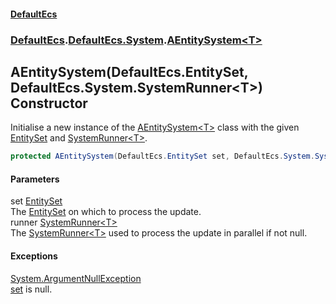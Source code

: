 #### [DefaultEcs](./index.md 'index')
### [DefaultEcs](./index.md 'index').[DefaultEcs.System](./DefaultEcs-System.md 'DefaultEcs.System').[AEntitySystem&lt;T&gt;](./DefaultEcs-System-AEntitySystem-T-.md 'DefaultEcs.System.AEntitySystem&lt;T&gt;')
## AEntitySystem(DefaultEcs.EntitySet, DefaultEcs.System.SystemRunner&lt;T&gt;) Constructor
Initialise a new instance of the [AEntitySystem&lt;T&gt;](./DefaultEcs-System-AEntitySystem-T-.md 'DefaultEcs.System.AEntitySystem&lt;T&gt;') class with the given [EntitySet](./DefaultEcs-EntitySet.md 'DefaultEcs.EntitySet') and [SystemRunner&lt;T&gt;](./DefaultEcs-System-SystemRunner-T-.md 'DefaultEcs.System.SystemRunner&lt;T&gt;').  
```C#
protected AEntitySystem(DefaultEcs.EntitySet set, DefaultEcs.System.SystemRunner<T> runner);
```
#### Parameters
<a name='DefaultEcs-System-AEntitySystem-T--AEntitySystem(DefaultEcs-EntitySet_DefaultEcs-System-SystemRunner-T-)-set'></a>
set [EntitySet](./DefaultEcs-EntitySet.md 'DefaultEcs.EntitySet')  
The [EntitySet](./DefaultEcs-EntitySet.md 'DefaultEcs.EntitySet') on which to process the update.  
<a name='DefaultEcs-System-AEntitySystem-T--AEntitySystem(DefaultEcs-EntitySet_DefaultEcs-System-SystemRunner-T-)-runner'></a>
runner [SystemRunner&lt;T&gt;](./DefaultEcs-System-SystemRunner-T-.md 'DefaultEcs.System.SystemRunner&lt;T&gt;')  
The [SystemRunner&lt;T&gt;](./DefaultEcs-System-SystemRunner-T-.md 'DefaultEcs.System.SystemRunner&lt;T&gt;') used to process the update in parallel if not null.  
#### Exceptions
[System.ArgumentNullException](https://docs.microsoft.com/en-us/dotnet/api/System.ArgumentNullException 'System.ArgumentNullException')  
[set](#DefaultEcs-System-AEntitySystem-T--AEntitySystem(DefaultEcs-EntitySet_DefaultEcs-System-SystemRunner-T-)-set 'DefaultEcs.System.AEntitySystem&lt;T&gt;.AEntitySystem(DefaultEcs.EntitySet, DefaultEcs.System.SystemRunner&lt;T&gt;).set') is null.  

